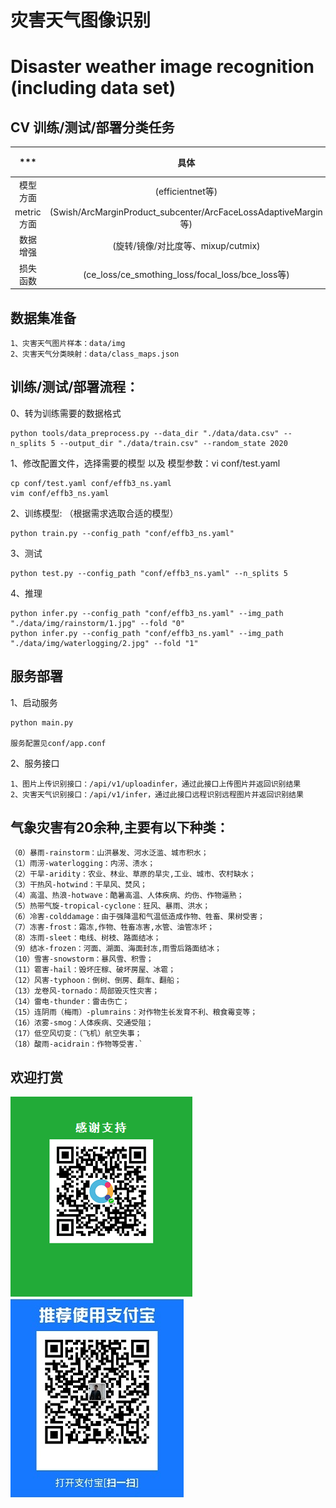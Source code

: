 # 灾害天气图像识别 
# Disaster weather image recognition (including data set)

## CV 训练/测试/部署分类任务

|      ***       |   具体     |    样例   |  
| :-----------------: | :---------:| :---------:|
|  模型方面  |   (efficientnet等)       |  [1](./qdnet/conf/constant.py)  |
|  metric方面  |   (Swish/ArcMarginProduct_subcenter/ArcFaceLossAdaptiveMargin等)       |  [2](./qdnet/models/metric_strategy.py)  |
|  数据增强  |   (旋转/镜像/对比度等、mixup/cutmix)         |  [3](./qdnet/dataaug/) | 
|  损失函数  |   (ce_loss/ce_smothing_loss/focal_loss/bce_loss等)                     |  [4](./qdnet/loss/)    | 


## 数据集准备
```
1、灾害天气图片样本：data/img
2、灾害天气分类映射：data/class_maps.json
```

## 训练/测试/部署流程：
0、转为训练需要的数据格式
```
python tools/data_preprocess.py --data_dir "./data/data.csv" --n_splits 5 --output_dir "./data/train.csv" --random_state 2020
```

1、修改配置文件，选择需要的模型 以及 模型参数：vi conf/test.yaml
```
cp conf/test.yaml conf/effb3_ns.yaml
vim conf/effb3_ns.yaml
```

2、训练模型: （根据需求选取合适的模型） 
```
python train.py --config_path "conf/effb3_ns.yaml"
```

3、测试
```
python test.py --config_path "conf/effb3_ns.yaml" --n_splits 5
```

4、推理
```
python infer.py --config_path "conf/effb3_ns.yaml" --img_path "./data/img/rainstorm/1.jpg" --fold "0"
python infer.py --config_path "conf/effb3_ns.yaml" --img_path "./data/img/waterlogging/2.jpg" --fold "1"
```



## 服务部署
1、启动服务
```
python main.py

服务配置见conf/app.conf
```
2、服务接口
```
1、图片上传识别接口：/api/v1/uploadinfer，通过此接口上传图片并返回识别结果
2、灾害天气识别接口：/api/v1/infer，通过此接口远程识别远程图片并返回识别结果
```


## 气象灾害有20余种,主要有以下种类：
```
（0）暴雨-rainstorm：山洪暴发、河水泛滥、城市积水；
（1）雨涝-waterlogging：内涝、渍水；
（2）干旱-aridity：农业、林业、草原的旱灾,工业、城市、农村缺水；
（3）干热风-hotwind：干旱风、焚风；
（4）高温、热浪-hotwave：酷暑高温、人体疾病、灼伤、作物逼熟；
（5）热带气旋-tropical-cyclone：狂风、暴雨、洪水；
（6）冷害-colddamage：由于强降温和气温低造成作物、牲畜、果树受害；
（7）冻害-frost：霜冻,作物、牲畜冻害,水管、油管冻坏；
（8）冻雨-sleet：电线、树枝、路面结冰；
（9）结冰-frozen：河面、湖面、海面封冻,雨雪后路面结冰；
（10）雪害-snowstorm：暴风雪、积雪；
（11）雹害-hail：毁坏庄稼、破坏房屋、冰雹；
（12）风害-typhoon：倒树、倒房、翻车、翻船；
（13）龙卷风-tornado：局部毁灭性灾害；
（14）雷电-thunder：雷击伤亡；
（15）连阴雨（梅雨）-plumrains：对作物生长发育不利、粮食霉变等；
（16）浓雾-smog：人体疾病、交通受阻；
（17）低空风切变：（飞机）航空失事；
（18）酸雨-acidrain：作物等受害.`
```
## 欢迎打赏
![](./images/wxpay.png)
![](./images/alipay.jpg)
